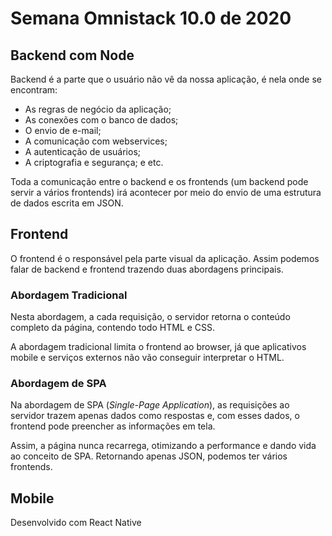 # Semana Omnistack 10.0 de 2020

## Backend com Node
Backend é a parte que o usuário não vê da nossa aplicação, é nela onde se
encontram:

- As regras de negócio da aplicação;
- As conexões com o banco de dados;
- O envio de e-mail;
- A comunicação com webservices;
- A autenticação de usuários;
- A criptografia e segurança; e etc.

Toda a comunicação entre o backend e os frontends (um backend pode servir a
vários frontends) irá acontecer por meio do envio de uma estrutura de dados
escrita em JSON.

## Frontend
O frontend é o responsável pela parte visual da aplicação. Assim podemos falar
de backend e frontend trazendo duas abordagens principais.

### Abordagem Tradicional
Nesta abordagem, a cada requisição, o servidor retorna o conteúdo completo da
página, contendo todo HTML e CSS.

A abordagem tradicional limita o frontend ao browser, já que aplicativos mobile
e serviços externos não vão conseguir interpretar o HTML.

### Abordagem de SPA
Na abordagem de SPA (*Single-Page Application*), as requisições ao servidor
trazem apenas dados como respostas e, com esses dados, o frontend pode preencher
as informações em tela.

Assim, a página nunca recarrega, otimizando a performance e dando vida ao
conceito de SPA. Retornando apenas JSON, podemos ter vários frontends.

## Mobile
Desenvolvido com React Native
